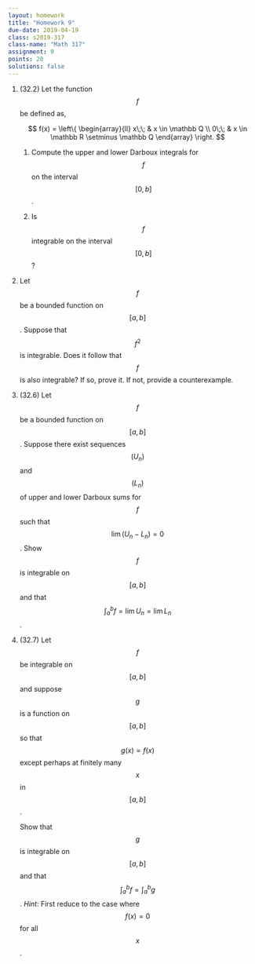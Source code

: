 ```yaml
---
layout: homework
title: "Homework 9"
due-date: 2019-04-19
class: s2019-317
class-name: "Math 317"
assignment: 9
points: 20
solutions: false
---
```


1.  (32.2) Let the function $$f$$ be defined as,

    $$
    f(x) = \left\{ 
    \begin{array}{ll}
    x\;\; & x \in \mathbb Q \\
    0\;\; & x \in \mathbb R \setminus \mathbb Q
    \end{array}
    \right.
    $$
    
    1.  Compute the upper and lower Darboux integrals for $$f$$ on the interval $$[0,b]$$.
    
    2.  Is $$f$$ integrable on the interval $$[0, b]$$?
    
2.  Let $$f$$ be a bounded function on $$[a, b]$$. Suppose that $$f^2$$ is integrable. Does
    it follow that $$f$$ is also integrable? If so, prove it. If not, provide a counterexample.
    
3.  (32.6) Let $$f$$ be a bounded function on $$[a, b]$$. Suppose there exist
    sequences $$(U_n)$$ and $$(L_n)$$ of upper and lower Darboux sums for $$f$$
    such that $$\lim(U_n - L_n) = 0$$. Show $$f$$ is integrable on $$[a,b]$$ and
    that $$\int_a^b f = \lim U_n = \lim L_n$$.

4.  (32.7) Let $$f$$ be integrable on $$[a, b]$$ and suppose $$g$$ is a function
    on $$[a,b]$$ so that $$g(x) = f(x)$$ except perhaps at finitely many $$x$$
    in $$[a, b]$$.
    
    Show that $$g$$ is integrable on $$[a, b]$$ and that 
    $$\int_a^b f = \int_a^b g$$.
    *Hint*: First reduce to the case where $$f(x) = 0$$ for all $$x$$.
